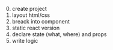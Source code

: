 0. create project
1. layout html/css
2. breack into component
3. static react version
4. declare state (what, where) and props
5. write logic
